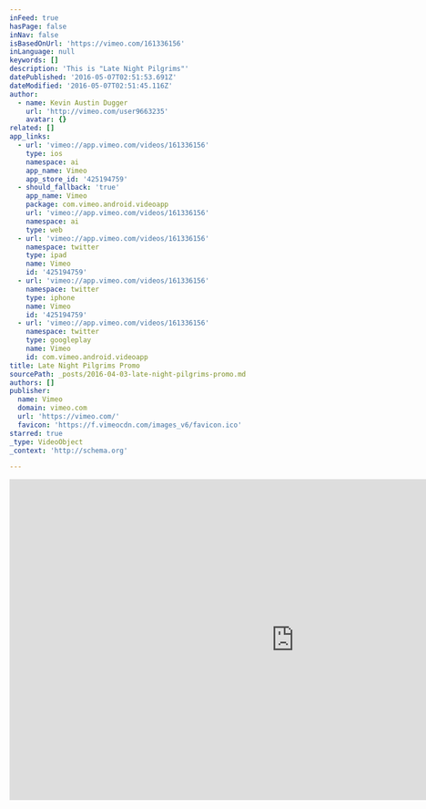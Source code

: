 ```yaml
---
inFeed: true
hasPage: false
inNav: false
isBasedOnUrl: 'https://vimeo.com/161336156'
inLanguage: null
keywords: []
description: 'This is "Late Night Pilgrims"'
datePublished: '2016-05-07T02:51:53.691Z'
dateModified: '2016-05-07T02:51:45.116Z'
author:
  - name: Kevin Austin Dugger
    url: 'http://vimeo.com/user9663235'
    avatar: {}
related: []
app_links:
  - url: 'vimeo://app.vimeo.com/videos/161336156'
    type: ios
    namespace: ai
    app_name: Vimeo
    app_store_id: '425194759'
  - should_fallback: 'true'
    app_name: Vimeo
    package: com.vimeo.android.videoapp
    url: 'vimeo://app.vimeo.com/videos/161336156'
    namespace: ai
    type: web
  - url: 'vimeo://app.vimeo.com/videos/161336156'
    namespace: twitter
    type: ipad
    name: Vimeo
    id: '425194759'
  - url: 'vimeo://app.vimeo.com/videos/161336156'
    namespace: twitter
    type: iphone
    name: Vimeo
    id: '425194759'
  - url: 'vimeo://app.vimeo.com/videos/161336156'
    namespace: twitter
    type: googleplay
    name: Vimeo
    id: com.vimeo.android.videoapp
title: Late Night Pilgrims Promo
sourcePath: _posts/2016-04-03-late-night-pilgrims-promo.md
authors: []
publisher:
  name: Vimeo
  domain: vimeo.com
  url: 'https://vimeo.com/'
  favicon: 'https://f.vimeocdn.com/images_v6/favicon.ico'
starred: true
_type: VideoObject
_context: 'http://schema.org'

---
```

<iframe src="https://cdn.embedly.com/widgets/media.html?src=https%3A%2F%2Fplayer.vimeo.com%2Fvideo%2F161336156&amp;url=https%3A%2F%2Fvimeo.com%2F161336156&amp;image=http%3A%2F%2Fi.vimeocdn.com%2Fvideo%2F563550629_1280.jpg&amp;key=b7d04c9b404c499eba89ee7072e1c4f7&amp;type=text%2Fhtml&amp;schema=vimeo" width="1000" height="563" scrolling="no" frameborder="0" allowfullscreen="allowfullscreen" style=""></iframe>
